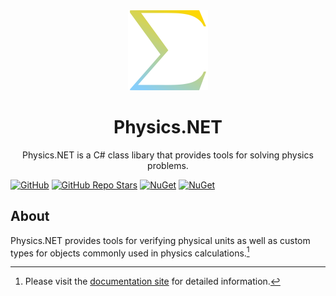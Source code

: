 <div align="center">
  <a href="https://physics.hamlettanyavong.com">
      <img src="https://raw.githubusercontent.com/HamletTanyavong/Physics.NET/main/docs/images/logo/mathematics.net.svg" width="128" height="128" alt="Mathematics.NET Logo">
  </a>
  <h1>Physics.NET</h1>
  <p>Physics.NET is a C# class libary that provides tools for solving physics problems.</p>
</div>

[![GitHub](https://img.shields.io/github/license/HamletTanyavong/Physics.NET?style=flat-square&logo=github&labelColor=87cefa&color=ffd700)](https://github.com/HamletTanyavong/Physics.NET)
[![GitHub Repo Stars](https://img.shields.io/github/stars/HamletTanyavong/Physics.NET?color=87cefa&style=flat-square&logo=github)](https://github.com/HamletTanyavong/Physics.NET/stargazers)
[![NuGet](https://img.shields.io/nuget/v/Physics.NET?style=flat-square&logo=nuget)](https://www.nuget.org/packages/Physics.NET)
[![NuGet](https://img.shields.io/nuget/dt/Physics.NET?style=flat-square&logo=nuget)](https://www.nuget.org/packages/Physics.NET)

## About

Physics.NET provides tools for verifying physical units as well as custom types for objects commonly used in physics calculations.[^1]

[^1]: Please visit the [documentation site](https://physics.hamlettanyavong.com) for detailed information.
